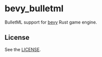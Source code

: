 # bevy_bulletml

BulletML support for [bevy](https://github.com/bevyengine/bevy) Rust game engine.

## License
See the [LICENSE](LICENSE).
